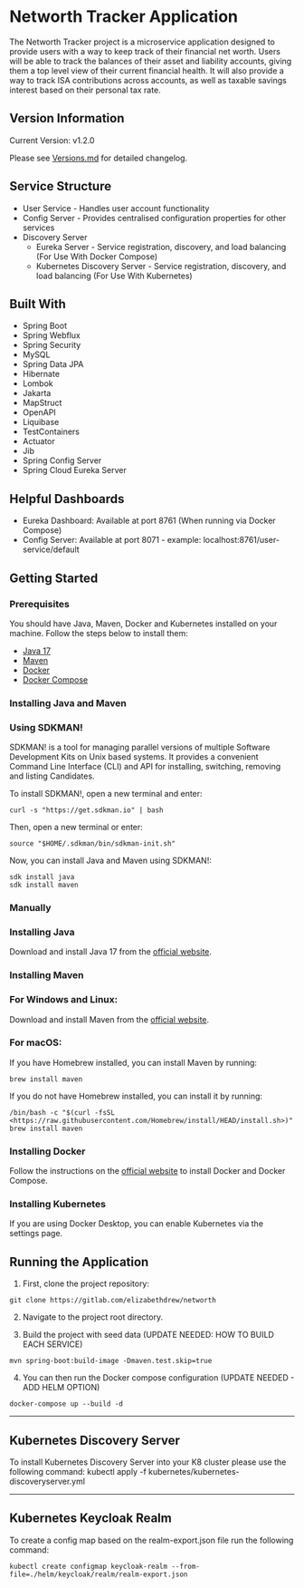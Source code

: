 # Networth Tracker Application

The Networth Tracker project is a microservice application designed to provide users with a way to keep track of their financial net worth. Users will be able to track the balances of their asset and liability accounts, giving them a top level view of their current financial health. It will also provide a way to track ISA contributions across accounts, as well as taxable savings interest based on their personal tax rate.

## Version Information

Current Version: v1.2.0

Please see [Versions.md](/notes/Versions.md) for detailed changelog.

## Service Structure
+ User Service - Handles user account functionality
+ Config Server - Provides centralised configuration properties for other services
+ Discovery Server
  + Eureka Server - Service registration, discovery, and load balancing (For Use With Docker Compose)
  + Kubernetes Discovery Server - Service registration, discovery, and load balancing (For Use With Kubernetes)
  

## Built With
+ Spring Boot
+ Spring Webflux
+ Spring Security
+ MySQL
+ Spring Data JPA
+ Hibernate
+ Lombok
+ Jakarta
+ MapStruct
+ OpenAPI
+ Liquibase
+ TestContainers
+ Actuator
+ Jib
+ Spring Config Server
+ Spring Cloud Eureka Server

## Helpful Dashboards
+ Eureka Dashboard: Available at port 8761 (When running via Docker Compose)
+ Config Server: Available at port 8071 - example: localhost:8761/user-service/default

## Getting Started
### Prerequisites

You should have Java, Maven, Docker and Kubernetes installed on your machine. Follow the steps below to install them:

- [Java 17](https://www.oracle.com/java/technologies/downloads/)
- [Maven](https://maven.apache.org/download.cgi)
- [Docker](https://www.docker.com/products/docker-desktop)
- [Docker Compose](https://docs.docker.com/compose/install/)

### **Installing Java and Maven**

### Using SDKMAN!

SDKMAN! is a tool for managing parallel versions of multiple Software Development Kits on Unix based systems. It provides a convenient Command Line Interface (CLI) and API for installing, switching, removing and listing Candidates.

To install SDKMAN!, open a new terminal and enter:

```
curl -s "https://get.sdkman.io" | bash
```

Then, open a new terminal or enter:

```
source "$HOME/.sdkman/bin/sdkman-init.sh"
```

Now, you can install Java and Maven using SDKMAN!:

```
sdk install java
sdk install maven
```

### **Manually**
### Installing Java

Download and install Java 17 from the [official website](https://www.oracle.com/java/technologies/downloads/).

### Installing Maven

### For Windows and Linux:

Download and install Maven from the [official website](https://maven.apache.org/download.cgi).

### For macOS:

If you have Homebrew installed, you can install Maven by running:

```
brew install maven

```

If you do not have Homebrew installed, you can install it by running:

```
/bin/bash -c "$(curl -fsSL <https://raw.githubusercontent.com/Homebrew/install/HEAD/install.sh>)"
brew install maven

```

### Installing Docker

Follow the instructions on the [official website](https://docs.docker.com/get-docker/) to install Docker and Docker Compose.

### Installing Kubernetes
If you are using Docker Desktop, you can enable Kubernetes via the settings page.

## Running the Application

1. First, clone the project repository:

```
git clone https://gitlab.com/elizabethdrew/networth
```

2. Navigate to the project root directory.

3. Build the project with seed data (UPDATE NEEDED: HOW TO BUILD EACH SERVICE)

```
mvn spring-boot:build-image -Dmaven.test.skip=true 
```

4. You can then run the Docker compose configuration (UPDATE NEEDED - ADD HELM OPTION)

```
docker-compose up --build -d
```

---
## Kubernetes Discovery Server

To install Kubernetes Discovery Server into your K8 cluster please use the following command: 
kubectl apply -f kubernetes/kubernetes-discoveryserver.yml

---
## Kubernetes Keycloak Realm

To create a config map based on the realm-export.json file run the following command:
```
kubectl create configmap keycloak-realm --from-file=./helm/keycloak/realm/realm-export.json
```


